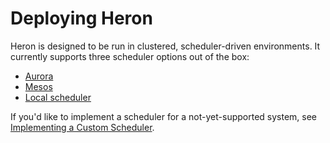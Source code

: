# Deploying Heron

Heron is designed to be run in clustered, scheduler-driven environments. It
currently supports three scheduler options out of the box:

* [Aurora](../aurora)
* [Mesos](../mesos)
* [Local scheduler](../local)

If you'd like to implement a scheduler for a not-yet-supported system, see
[Implementing a Custom Scheduler](../../../contributors/custom-scheduler).
